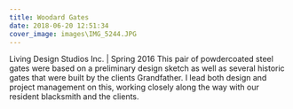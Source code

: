 ```yaml
---
title: Woodard Gates
date: 2018-06-20 12:51:34
cover_image: images\IMG_5244.JPG
---
```

Living Design Studios Inc. | Spring 2016
This pair of powdercoated steel gates were based on a preliminary design sketch as well as several historic gates that were built by the clients Grandfather. I lead both design and project management on this, working closely along the way with our resident blacksmith and the clients.
